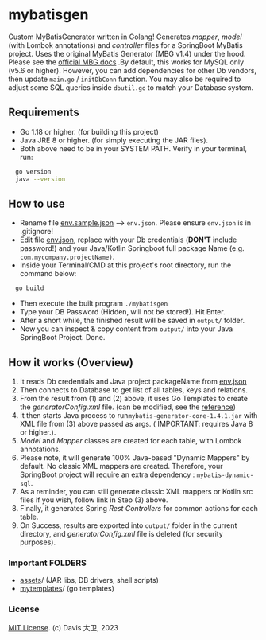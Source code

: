 # mybatisgen

Custom MyBatisGenerator written in Golang! 
Generates _mapper_, _model_ (with Lombok annotations) and _controller_ files for a SpringBoot MyBatis project. Uses the
original MyBatis Generator (MBG v1.4) under the hood. Please see
the  [official MBG docs](https://mybatis.org/generator/) .By default, this works for MySQL only (v5.6 or higher).
However, you can add dependencies for other Db vendors, then update `main.go`  / `initDbConn` function. You may also be
required to adjust some SQL queries inside `dbutil.go` to match your Database system.

## Requirements

- Go 1.18 or higher. (for building this project)
- Java JRE 8 or higher. (for simply executing the JAR files).
- Both above need to be in your SYSTEM PATH. Verify in your terminal, run:

```bash
  go version
  java --version
```

## How to use

- Rename file [env.sample.json](env.sample.json) --> `env.json`. Please ensure `env.json` is in .gitignore!
- Edit file [env.json](env.json), replace with your Db credentials (**DON'T** include password!) and your Java/Kotlin
  Springboot full package Name (e.g. `com.mycompany.projectName)`.
- Inside your Terminal/CMD at this project's root directory, run the command below:

```bash
  go build
```

- Then execute the built program `./mybatisgen`
- Type your DB Password (Hidden, will not be stored!). Hit Enter.
- After a short while, the finished result will be saved in `output/` folder.
- Now you can inspect & copy content from `output/` into your Java SpringBoot Project. Done.

## How it works (Overview)

1. It reads Db credentials and Java project packageName from [env.json](env.json)
2. Then connects to Database to get list of all tables, keys and relations.
3. From the result from (1) and (2) above, it uses Go Templates to create the *generatorConfig.xml* file. (can be
   modified, see the [reference](https://mybatis.org/generator/configreference/xmlconfig.html))
4. It then starts Java process to run`mybatis-generator-core-1.4.1.jar` with XML file from (3) above passed as args.  (
   IMPORTANT: requires Java 8 or higher.).
5. *Model* and *Mapper* classes are created for each table, with Lombok annotations.
6. Please note, it will generate 100% Java-based "Dynamic Mappers" by default. No classic XML mappers are created.
   Therefore, your SpringBoot project will require an extra dependency : `mybatis-dynamic-sql`.
7. As a reminder, you can still generate classic XML mappers or Kotlin src files if you wish, follow link in Step (3) above.
8. Finally, it generates Spring _Rest Controllers_ for common actions for each table.
9. On Success, results are exported into `output/` folder in the current directory, and *generatorConfig.xml* file is
   deleted (for security purposes).

### Important FOLDERS

- [assets](assets)/ (JAR libs, DB drivers, shell scripts)
- [mytemplates](mytemplates)/ (go templates)

### License

[MIT License](LICENSE). (c) Davis 大卫, 2023
